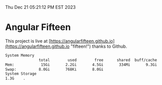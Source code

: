 Thu Dec 21 05:21:12 PM EST 2023

# Angular Fifteen


This project is live at [https://angularfifteen.github.io](https://angularfifteen.github.io "fifteen!") thanks to Github.

```bash
System Memory
               total        used        free      shared  buff/cache   available
Mem:            15Gi       2.2Gi       4.5Gi       334Mi       9.3Gi        13Gi
Swap:          8.0Gi       768Ki       8.0Gi
System Storage
1.3G	.
```
